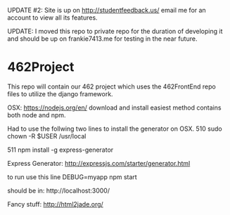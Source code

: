 UPDATE #2: Site is up on http://studentfeedback.us/ email me for an account to view all its features. 

UPDATE: I moved this repo to private repo for the duration of developing it and should be up on frankie7413.me for testing in the near future. 

# 462Project
This repo will contain our 462 project which uses the 462FrontEnd repo files 
to utilize the django framework. 

OSX: 
https://nodejs.org/en/ 
download and install easiest method contains both node and npm. 

Had to use the follwing two lines to install the generator on OSX. 
510  sudo chown -R $USER /usr/local


511  npm install -g express-generator

Express Generator:
http://expressjs.com/starter/generator.html


to run use this line 
DEBUG=myapp npm start

should be in: 
http://localhost:3000/ 

Fancy stuff:
http://html2jade.org/
